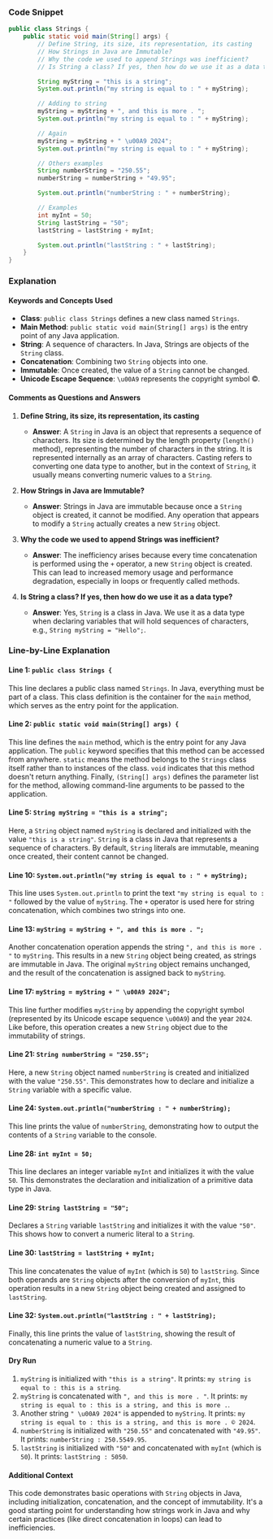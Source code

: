 
### Code Snippet

```java
public class Strings {
    public static void main(String[] args) {
        // Define String, its size, its representation, its casting
        // How Strings in Java are Immutable?
        // Why the code we used to append Strings was inefficient?
        // Is String a class? If yes, then how do we use it as a data type?

        String myString = "this is a string";
        System.out.println("my string is equal to : " + myString);

        // Adding to string
        myString = myString + ", and this is more . ";
        System.out.println("my string is equal to : " + myString);

        // Again
        myString = myString + " \u00A9 2024";
        System.out.println("my string is equal to : " + myString);

        // Others examples
        String numberString = "250.55";
        numberString = numberString + "49.95";

        System.out.println("numberString : " + numberString);

        // Examples
        int myInt = 50;
        String lastString = "50";
        lastString = lastString + myInt;

        System.out.println("lastString : " + lastString);
    }
}
```

### Explanation

#### Keywords and Concepts Used

- **Class**: `public class Strings` defines a new class named `Strings`.
- **Main Method**: `public static void main(String[] args)` is the entry point of any Java application.
- **String**: A sequence of characters. In Java, Strings are objects of the `String` class.
- **Concatenation**: Combining two `String` objects into one.
- **Immutable**: Once created, the value of a `String` cannot be changed.
- **Unicode Escape Sequence**: `\u00A9` represents the copyright symbol ©.

#### Comments as Questions and Answers

1. **Define String, its size, its representation, its casting**
   - **Answer**: A `String` in Java is an object that represents a sequence of characters. Its size is determined by the length property (`length()` method), representing the number of characters in the string. It is represented internally as an array of characters. Casting refers to converting one data type to another, but in the context of `String`, it usually means converting numeric values to a `String`.

2. **How Strings in Java are Immutable?**
   - **Answer**: Strings in Java are immutable because once a `String` object is created, it cannot be modified. Any operation that appears to modify a `String` actually creates a new `String` object.

3. **Why the code we used to append Strings was inefficient?**
   - **Answer**: The inefficiency arises because every time concatenation is performed using the `+` operator, a new `String` object is created. This can lead to increased memory usage and performance degradation, especially in loops or frequently called methods.

4. **Is String a class? If yes, then how do we use it as a data type?**
   - **Answer**: Yes, `String` is a class in Java. We use it as a data type when declaring variables that will hold sequences of characters, e.g., `String myString = "Hello";`.

### Line-by-Line Explanation

#### Line 1: `public class Strings {`

This line declares a public class named `Strings`. In Java, everything must be part of a class. This class definition is the container for the `main` method, which serves as the entry point for the application.

#### Line 2: `public static void main(String[] args) {`

This line defines the `main` method, which is the entry point for any Java application. The `public` keyword specifies that this method can be accessed from anywhere. `static` means the method belongs to the `Strings` class itself rather than to instances of the class. `void` indicates that this method doesn't return anything. Finally, `(String[] args)` defines the parameter list for the method, allowing command-line arguments to be passed to the application.

#### Line 5: `String myString = "this is a string";`

Here, a `String` object named `myString` is declared and initialized with the value `"this is a string"`. `String` is a class in Java that represents a sequence of characters. By default, `String` literals are immutable, meaning once created, their content cannot be changed.

#### Line 10: `System.out.println("my string is equal to : " + myString);`

This line uses `System.out.println` to print the text `"my string is equal to : "` followed by the value of `myString`. The `+` operator is used here for string concatenation, which combines two strings into one.

#### Line 13: `myString = myString + ", and this is more . ";`

Another concatenation operation appends the string `", and this is more . "` to `myString`. This results in a new `String` object being created, as strings are immutable in Java. The original `myString` object remains unchanged, and the result of the concatenation is assigned back to `myString`.

#### Line 17: `myString = myString + " \u00A9 2024";`

This line further modifies `myString` by appending the copyright symbol (represented by its Unicode escape sequence `\u00A9`) and the year `2024`. Like before, this operation creates a new `String` object due to the immutability of strings.

#### Line 21: `String numberString = "250.55";`

Here, a new `String` object named `numberString` is created and initialized with the value `"250.55"`. This demonstrates how to declare and initialize a `String` variable with a specific value.

#### Line 24: `System.out.println("numberString : " + numberString);`

This line prints the value of `numberString`, demonstrating how to output the contents of a `String` variable to the console.

#### Line 28: `int myInt = 50;`

This line declares an integer variable `myInt` and initializes it with the value `50`. This demonstrates the declaration and initialization of a primitive data type in Java.

#### Line 29: `String lastString = "50";`

Declares a `String` variable `lastString` and initializes it with the value `"50"`. This shows how to convert a numeric literal to a `String`.

#### Line 30: `lastString = lastString + myInt;`

This line concatenates the value of `myInt` (which is `50`) to `lastString`. Since both operands are `String` objects after the conversion of `myInt`, this operation results in a new `String` object being created and assigned to `lastString`.

#### Line 32: `System.out.println("lastString : " + lastString);`

Finally, this line prints the value of `lastString`, showing the result of concatenating a numeric value to a `String`.


#### Dry Run

1. `myString` is initialized with `"this is a string"`. It prints: `my string is equal to : this is a string`.
2. `myString` is concatenated with `", and this is more . "`. It prints: `my string is equal to : this is a string, and this is more .`.
3. Another string `" \u00A9 2024"` is appended to `myString`. It prints: `my string is equal to : this is a string, and this is more . © 2024`.
4. `numberString` is initialized with `"250.55"` and concatenated with `"49.95"`. It prints: `numberString : 250.5549.95`.
5. `lastString` is initialized with `"50"` and concatenated with `myInt` (which is `50`). It prints: `lastString : 5050`.

#### Additional Context

This code demonstrates basic operations with `String` objects in Java, including initialization, concatenation, and the concept of immutability. It's a good starting point for understanding how strings work in Java and why certain practices (like direct concatenation in loops) can lead to inefficiencies.